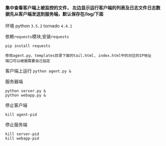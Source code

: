 #### 集中查看客户端上被监控的文件， 左边显示运行客户端的列表及日志文件日志数据先从客户端发送到服务端，默认保存在/log/下面


环境
python `3.5.2`  tornado `4.4.1`

依赖`requests`模块,安装`requests`

`pip install requests`


```
修改agent.py、templates目录下面的tail.html, index.html中的对应的IP地址
端口可以根据需要自己指定
```


客户端上运行
`python agent.py &`

服务器端
```
python server.py &
python webapp.py &
```


停止客户端
```
kill agent-pid
```

停止服务端
```
kill server-pid
kill webapp-pid
```






